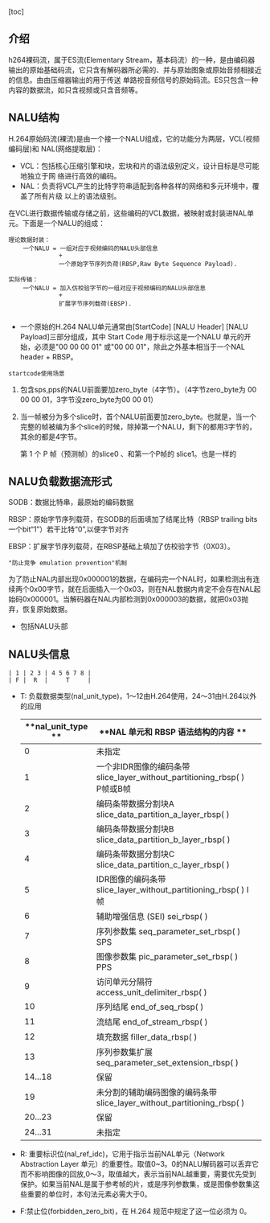[toc]

## 介绍

h264裸码流，属于ES流(Elementary Stream，基本码流）的一种，是由编码器输出的原始基础码流，它只含有解码器所必需的、并与原始图象或原始音频相接近的信息。由由压缩器输出的用于传送 单路视音频信号的原始码流。ES只包含一种内容的数据流，如只含视频或只含音频等。

## NALU结构

H.264原始码流(裸流)是由⼀个接⼀个NALU组成，它的功能分为两层，VCL(视频编码层)和 NAL(⽹络提取层)：

- VCL：包括核⼼压缩引擎和块，宏块和⽚的语法级别定义，设计⽬标是尽可能地独⽴于⽹ 络进⾏⾼效的编码。
- NAL：负责将VCL产⽣的⽐特字符串适配到各种各样的⽹络和多元环境中，覆盖了所有⽚级 以上的语法级别。

在VCL进⾏数据传输或存储之前，这些编码的VCL数据，被映射或封装进NAL单元。下面是一个NALU的组成：

```text
理论数据封装：
	⼀个NALU = ⼀组对应于视频编码的NALU头部信息 
    	      +
        	  ⼀个原始字节序列负荷(RBSP,Raw Byte Sequence Payload).
          
实际传输：
	⼀个NALU = 加入仿校验字节的⼀组对应于视频编码的NALU头部信息 
    	      +
        	  扩展字节序列载荷(EBSP).
 
```

* ⼀个原始的H.264 NALU单元通常由[StartCode] [NALU Header] [NALU Payload]三部分组成，其中 Start Code ⽤于标示这是⼀个NALU 单元的开 始，必须是"00 00 00 01" 或"00 00 01"，除此之外基本相当于⼀个NAL header + RBSP。

`startcode使用场景`

1. 包含sps,pps的NALU前面要加zero_byte（4字节）。（4字节zero_byte为 00 00 00 01，3字节没zero_byte为00 00 01）
2. 当一帧被分为多个slice时，首个NALU前面要加zero_byte。也就是，当一个完整的帧被编为多个slice的时候，除掉第一个NALU，剩下的都用3字节的，其余的都是4字节。

   第 1 个 P 帧（预测帧）的slice0 、和第一个P帧的 slice1。也是一样的

## NALU负载数据流形式

SODB：数据比特串，最原始的编码数据 

RBSP：原始字节序列载荷，在SODB的后面填加了结尾比特（RBSP trailing bits一个bit“1”）若干比特“0”,以便字节对齐

EBSP：扩展字节序列载荷，在RBSP基础上填加了仿校验字节（0X03）。

`"防止竞争 emulation prevention"机制`

为了防止NAL内部出现0x000001的数据，在编码完一个NAL时，如果检测出有连续两个0x00字节，就在后面插入一个0x03，则在NAL数据内肯定不会存在NAL起始码0x000001。当解码器在NAL内部检测到0x000003的数据，就把0x03抛弃，恢复原始数据。

* 包括NALU头部

## NALU头信息

```
| 1 | 2 3 | 4 5 6 7 8 |
| F |  R  |     T     |
```

* T: 负载数据类型(nal_unit_type)，1～12由H.264使⽤，24～31由H.264以外的应⽤

  | **nal_unit_type ** | **NAL 单元和 RBSP 语法结构的内容  **                         |      |
  | ------------------ | ------------------------------------------------------------ | ---- |
  | 0                  | 未指定                                                       |      |
  | 1                  | 一个非IDR图像的编码条带  slice_layer_without_partitioning_rbsp( )                                                    P帧或B帧 |      |
  | 2                  | 编码条带数据分割块A  slice_data_partition_a_layer_rbsp( )    |      |
  | 3                  | 编码条带数据分割块B  slice_data_partition_b_layer_rbsp( )    |      |
  | 4                  | 编码条带数据分割块C  slice_data_partition_c_layer_rbsp( )    |      |
  | 5                  | IDR图像的编码条带  slice_layer_without_partitioning_rbsp( )   I帧 |      |
  | 6                  | 辅助增强信息 (SEI)  sei_rbsp( )                              |      |
  | 7                  | 序列参数集  seq_parameter_set_rbsp( )                               SPS |      |
  | 8                  | 图像参数集  pic_parameter_set_rbsp( )                                PPS |      |
  | 9                  | 访问单元分隔符  access_unit_delimiter_rbsp( )                |      |
  | 10                 | 序列结尾  end_of_seq_rbsp( )                                 |      |
  | 11                 | 流结尾  end_of_stream_rbsp( )                                |      |
  | 12                 | 填充数据  filler_data_rbsp( )                                |      |
  | 13                 | 序列参数集扩展  seq_parameter_set_extension_rbsp( )          |      |
  | 14...18            | 保留                                                         |      |
  | 19                 | 未分割的辅助编码图像的编码条带  slice_layer_without_partitioning_rbsp( ) |      |
  | 20...23            | 保留                                                         |      |
  | 24...31            | 未指定                                                       |      |

* R: 重要标识位(nal_ref_idc)，它用于指示当前NAL单元（Network Abstraction Layer 单元）的重要性。取值0~3。0的NALU解码器可以丢弃它而不影响图像的回放,0～3，取值越大，表示当前NAL越重要，需要优先受到保护。如果当前NAL是属于参考帧的片，或是序列参数集，或是图像参数集这些重要的单位时，本句法元素必需大于0。

* F:禁止位(forbidden_zero_bit)，在 H.264 规范中规定了这⼀位必须为 0。

 